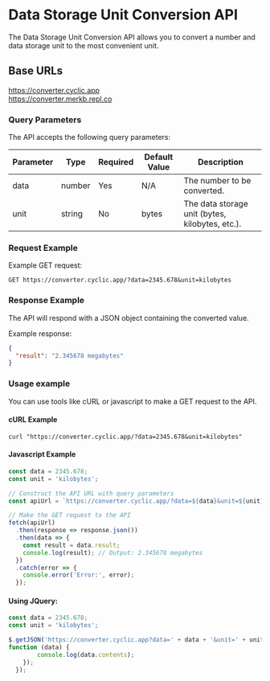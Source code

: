 # Data Storage Unit Conversion API

The Data Storage Unit Conversion API allows you to convert a number and data storage unit to the most convenient unit.

## Base URLs

https://converter.cyclic.app<br>
https://converter.merkb.repl.co



### Query Parameters

The API accepts the following query parameters:

| Parameter | Type   | Required | Default Value | Description                                |
|-----------|--------|----------|---------------|--------------------------------------------|
| data      | number | Yes      | N/A           | The number to be converted.                 |
| unit      | string | No       | bytes         | The data storage unit (bytes, kilobytes, etc.). |

### Request Example

Example GET request:

```
GET https://converter.cyclic.app/?data=2345.678&unit=kilobytes
```


### Response Example

The API will respond with a JSON object containing the converted value.

Example response:

```json
{
  "result": "2.345678 megabytes"
}
```

### Usage example
You can use tools like cURL or javascript to make a GET request to the API.

#### cURL Example
```shell
curl "https://converter.cyclic.app/?data=2345.678&unit=kilobytes"
```

#### Javascript Example
```js
const data = 2345.678;
const unit = 'kilobytes';

// Construct the API URL with query parameters
const apiUrl = `https://converter.cyclic.app/?data=${data}&unit=${unit}`;

// Make the GET request to the API
fetch(apiUrl)
  .then(response => response.json())
  .then(data => {
    const result = data.result;
    console.log(result); // Output: 2.345678 megabytes
  })
  .catch(error => {
    console.error('Error:', error);
  });

```

#### Using JQuery:
```js
const data = 2345.678;
const unit = 'kilobytes';

$.getJSON('https://converter.cyclic.app?data=' + data + '&unit=' + unit+ '',
function (data) {
        console.log(data.contents);
    });
  });

```
